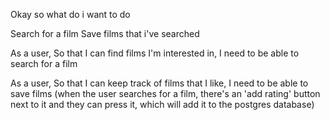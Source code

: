 Okay so what do i want to do

Search for a film
Save films that i've searched

As a user,
So that I can find films I'm interested in,
I need to be able to search for a film

As a user,
So that I can keep track of films that I like,
I need to be able to save films
(when the user searches for a film, there's an 'add rating' button next to it and they can press it, which
will add it to the postgres database)
